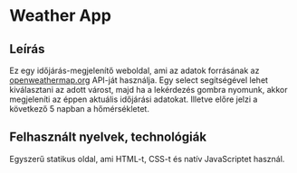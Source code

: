 # Weather App
## Leírás
Ez egy időjárás-megjelenítő weboldal, ami az adatok forrásának az [openweathermap.org](openweathermap.org) API-ját használja.
Egy select segítségével lehet kiválasztani az adott várost, majd ha a lekérdezés gombra nyomunk, akkor megjeleníti az éppen aktuális időjárási adatokat. Illetve előre jelzi a következő 5 napban a hőmérsékletet.
## Felhasznált nyelvek, technológiák
Egyszerű statikus oldal, ami HTML-t, CSS-t és natív JavaScriptet használ.